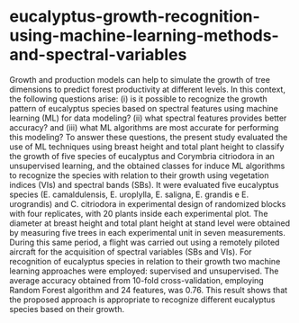 # eucalyptus-growth-recognition-using-machine-learning-methods-and-spectral-variables
Growth and production models can help to simulate the growth of tree dimensions to predict forest productivity at different levels. In this context, the following questions arise: (i) is it possible to recognize the growth pattern of eucalyptus species based on spectral features using machine learning (ML) for data modeling? (ii) what spectral features provides better accuracy? and (iii) what ML algorithms are most accurate for performing this modeling? To answer these questions, the present study evaluated the use of ML techniques using breast height and total plant height to classify the growth of five species of eucalyptus and Corymbria citriodora in an unsupervised learning, and the obtained classes for induce ML algorithms to recognize the species with relation to their growth using vegetation indices (VIs) and spectral bands (SBs). It were evaluated five eucalyptus species (E. camaldulensis, E. uroplylla, E. saligna, E. grandis e E. urograndis) and C. citriodora in experimental design of randomized blocks with four replicates, with 20 plants inside each experimental plot. The diameter at breast height and total plant height at stand level were obtained by measuring five trees in each experimental unit in seven measurements. During this same period, a flight was carried out using a remotely piloted aircraft for the acquisition of spectral variables (SBs and VIs). For recognition of eucalyptus species in relation to their growth two machine learning approaches were employed: supervised and unsupervised. The average accuracy obtained from 10-fold cross-validation, employing Random Forest algorithm and 24 features, was 0.76. This result shows that the proposed approach is appropriate to recognize different eucalyptus species based on their growth.
